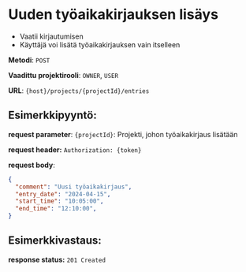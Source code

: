 # Uuden työaikakirjauksen lisäys

- Vaatii kirjautumisen
- Käyttäjä voi lisätä työaikakirjauksen vain itselleen

**Metodi**: `POST`

**Vaadittu projektirooli**: `OWNER`, `USER`

**URL**: `{host}/projects/{projectId}/entries`


## Esimerkkipyyntö:

**request parameter**: `{projectId}`: Projekti, johon työaikakirjaus lisätään

**request header:** `Authorization: {token}`

**request body**: 

```json
{
  "comment": "Uusi työaikakirjaus",
  "entry_date": "2024-04-15",
  "start_time": "10:05:00",
  "end_time": "12:10:00",
}

```

## Esimerkkivastaus:

**response status:** `201 Created` 
